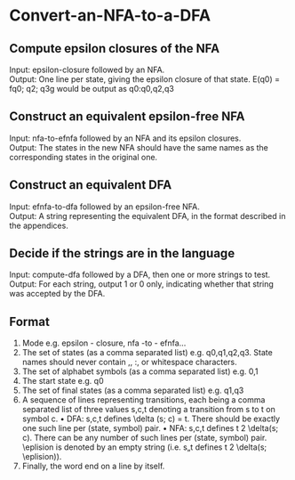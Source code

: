 # Convert-an-NFA-to-a-DFA

## Compute epsilon closures of the NFA
Input: epsilon-closure followed by an NFA.  
Output: One line per state, giving the epsilon closure of that state. E(q0) = fq0; q2; q3g would be output as q0:q0,q2,q3

## Construct an equivalent epsilon-free NFA
Input: nfa-to-efnfa followed by an NFA and its epsilon closures.  
Output: The states in the new NFA should have the same names as the corresponding states in the original one.

## Construct an equivalent DFA
Input: efnfa-to-dfa followed by an epsilon-free NFA.  
Output: A string representing the equivalent DFA, in the format described in the appendices.  

## Decide if the strings are in the language
Input: compute-dfa followed by a DFA, then one or more strings to test.
Output: For each string, output 1 or 0 only, indicating whether that string was accepted by the DFA.

## Format
1.  Mode e.g. epsilon - closure, nfa -to - efnfa...
2. The set of states (as a comma separated list) e.g. q0,q1,q2,q3. State names should never contain ,, :, or whitespace characters.
3. The set of alphabet symbols (as a comma separated list) e.g. 0,1
4. The start state e.g. q0
5. The set of final states (as a comma separated list) e.g. q1,q3
6. A sequence of lines representing transitions, each being a comma separated list of three values s,c,t denoting a transition from s to t on symbol c.
• DFA: s,c,t defines \delta (s; c) = t. There should be exactly one such line per (state, symbol) pair.
• NFA: s,c,t defines t 2 \delta(s; c). There can be any number of such lines per (state, symbol) pair. \eplision is denoted by an empty string (i.e. s„t defines t 2 \delta(s; \eplision)).
7. Finally, the word end on a line by itself.
